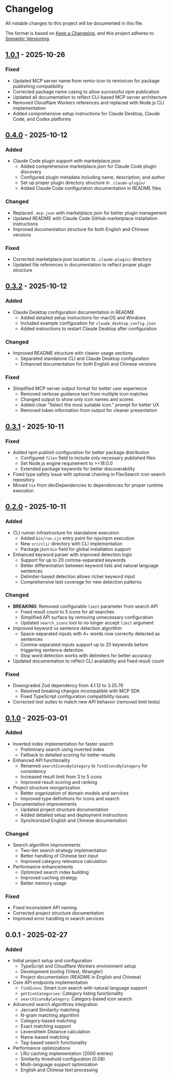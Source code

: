 # Changelog

All notable changes to this project will be documented in this file.

The format is based on [Keep a Changelog](https://keepachangelog.com/en/1.1.0/),
and this project adheres to [Semantic Versioning](https://semver.org/spec/v2.0.0.html).


## [1.0.1] - 2025-10-26

### Fixed
- Updated MCP server name from remix-icon to remixicon for package publishing compatibility
- Corrected package name casing to allow successful npm publication
- Updated all documentation to reflect CLI-based MCP server architecture
- Removed Cloudflare Workers references and replaced with Node.js CLI implementation
- Added comprehensive setup instructions for Claude Desktop, Claude Code, and Codex platforms


## [0.4.0] - 2025-10-12

### Added
- Claude Code plugin support with marketplace.json
  - Added comprehensive marketplace.json for Claude Code plugin discovery
  - Configured plugin metadata including name, description, and author
  - Set up proper plugin directory structure in `.claude-plugin/`
  - Added Claude Code configuration documentation in README files

### Changed
- Replaced `.mcp.json` with marketplace.json for better plugin management
- Updated README with Claude Code GitHub marketplace installation instructions
- Improved documentation structure for both English and Chinese versions

### Fixed
- Corrected marketplace.json location to `.claude-plugin/` directory
- Updated file references in documentation to reflect proper plugin structure


## [0.3.2] - 2025-10-12

### Added
- Claude Desktop configuration documentation in README
  - Added detailed setup instructions for macOS and Windows
  - Included example configuration for `claude_desktop_config.json`
  - Added instructions to restart Claude Desktop after configuration

### Changed
- Improved README structure with clearer usage sections
  - Separated standalone CLI and Claude Desktop configuration
  - Enhanced documentation for both English and Chinese versions

### Fixed
- Simplified MCP server output format for better user experience
  - Removed verbose guidance text from multiple icon matches
  - Changed output to show only icon names and scores
  - Added clear "Select the most suitable icon." prompt for better UX
  - Removed token information from output for cleaner presentation


## [0.3.1] - 2025-10-11

### Fixed
- Added npm publish configuration for better package distribution
  - Configured `files` field to include only necessary published files
  - Set Node.js engine requirement to >=18.0.0
  - Extended package keywords for better discoverability
- Fixed type safety issue with optional chaining in FlexSearch icon search repository
- Moved `tsx` from devDependencies to dependencies for proper runtime execution


## [0.2.0] - 2025-10-11

### Added
- CLI runner infrastructure for standalone execution
  - Added `bin/run.cjs` entry point for npx/npm execution
  - New `src/cli/` directory with CLI implementation
  - Package.json `bin` field for global installation support
- Enhanced keyword parser with improved detection logic
  - Support for up to 20 comma-separated keywords
  - Better differentiation between keyword lists and natural language sentences
  - Delimiter-based detection allows richer keyword input
  - Comprehensive test coverage for new detection patterns

### Changed
- **BREAKING**: Removed configurable `limit` parameter from search API
  - Fixed result count to 5 icons for all searches
  - Simplified API surface by removing unnecessary configuration
  - Updated `search_icons` tool to no longer accept `limit` argument
- Improved keyword vs sentence detection algorithm
  - Space-separated inputs with 4+ words now correctly detected as sentences
  - Comma-separated inputs support up to 20 keywords before triggering sentence detection
  - Stop word detection works with delimiters for better accuracy
- Updated documentation to reflect CLI availability and fixed result count

### Fixed
- Downgraded Zod dependency from 4.1.12 to 3.25.76
  - Resolved breaking changes incompatible with MCP SDK
  - Fixed TypeScript configuration compatibility issues
- Corrected test suites to match new API behavior (removed limit tests)


## [0.1.0] - 2025-03-01

### Added
- Inverted index implementation for faster search
  - Preliminary search using inverted index
  - Fallback to detailed scoring for better results
- Enhanced API functionality
  - Renamed `searchIconsByCategory` to `findIconsByCategory` for consistency
  - Increased result limit from 3 to 5 icons
  - Improved result scoring and ranking
- Project structure reorganization
  - Better organization of domain models and services
  - Improved type definitions for icons and search
- Documentation improvements
  - Updated project structure documentation
  - Added detailed setup and deployment instructions
  - Synchronized English and Chinese documentation

### Changed
- Search algorithm improvements
  - Two-tier search strategy implementation
  - Better handling of Chinese text input
  - Improved category relevance calculation
- Performance enhancements
  - Optimized search index building
  - Improved caching strategy
  - Better memory usage

### Fixed
- Fixed inconsistent API naming
- Corrected project structure documentation
- Improved error handling in search services


## 0.0.1 - 2025-02-27

### Added
- Initial project setup and configuration
  - TypeScript and Cloudflare Workers environment setup
  - Development tooling (Vitest, Wrangler)
  - Project documentation (README in English and Chinese)
- Core API endpoints implementation
  - `findIcons`: Smart icon search with natural language support
  - `getIconCategories`: Category listing functionality
  - `searchIconsByCategory`: Category-based icon search
- Advanced search algorithms integration
  - Jaccard Similarity matching
  - N-gram matching algorithm
  - Category-based matching
  - Exact matching support
  - Levenshtein Distance calculation
  - Name-based matching
  - Tag-based search functionality
- Performance optimizations
  - LRU caching implementation (2000 entries)
  - Similarity threshold configuration (0.08)
  - Multi-language support optimization
  - English and Chinese text processing

[1.0.1]: https://github.com/fradser/mcp-server-remix-icon/compare/v0.4.0...v1.0.1
[0.4.0]: https://github.com/fradser/mcp-server-remix-icon/compare/v0.3.2...v0.4.0
[0.3.2]: https://github.com/fradser/mcp-server-remix-icon/compare/v0.3.1...v0.3.2
[0.3.1]: https://github.com/fradser/mcp-server-remix-icon/compare/v0.2.0...v0.3.1
[0.2.0]: https://github.com/fradser/mcp-server-remix-icon/compare/v0.1.0...v0.2.0
[0.1.0]: https://github.com/fradser/mcp-server-remix-icon/compare/v0.0.1...v0.1.0